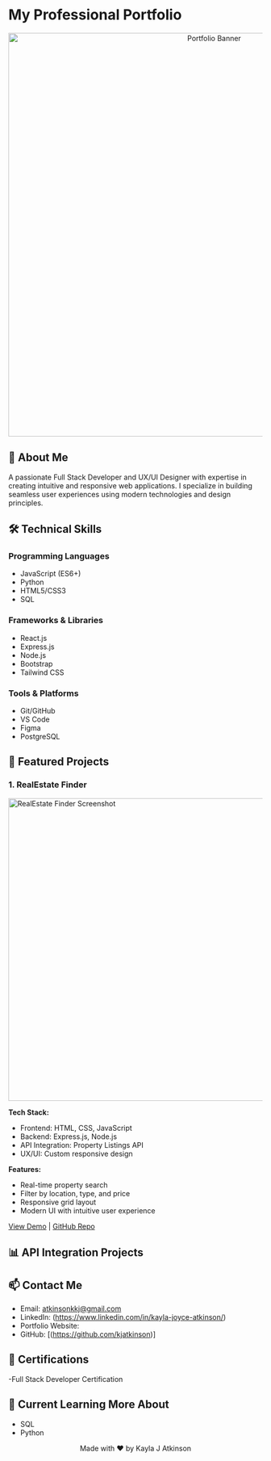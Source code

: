 # My Professional Portfolio

<div align="center">
  <img src="portfolio-banner.png" width="800" alt="Portfolio Banner">
</div>

## 👋 About Me
A passionate Full Stack Developer and UX/UI Designer with expertise in creating intuitive and responsive web applications. I specialize in building seamless user experiences using modern technologies and design principles.

## 🛠️ Technical Skills

### Programming Languages
- JavaScript (ES6+)
- Python
- HTML5/CSS3
- SQL

### Frameworks & Libraries
- React.js
- Express.js
- Node.js
- Bootstrap
- Tailwind CSS

### Tools & Platforms
- Git/GitHub
- VS Code
- Figma
- PostgreSQL

## 🚀 Featured Projects

### 1. RealEstate Finder
<img src="realestate-screenshot.png" width="600" alt="RealEstate Finder Screenshot">

**Tech Stack:**
- Frontend: HTML, CSS, JavaScript
- Backend: Express.js, Node.js
- API Integration: Property Listings API
- UX/UI: Custom responsive design

**Features:**
- Real-time property search
- Filter by location, type, and price
- Responsive grid layout
- Modern UI with intuitive user experience

[View Demo](demo-link) | [GitHub Repo](repo-link)



## 📊 API Integration Projects


## 📫 Contact Me
- Email: atkinsonkkj@gmail.com
- LinkedIn: (https://www.linkedin.com/in/kayla-joyce-atkinson/)
- Portfolio Website:
- GitHub: [(https://github.com/kjatkinson)]

## 📜 Certifications
-Full Stack Developer Certification 

## 🌱 Current Learning More About 
- SQL
- Python 


<div align="center">
Made with ❤️ by Kayla J Atkinson
</div>
